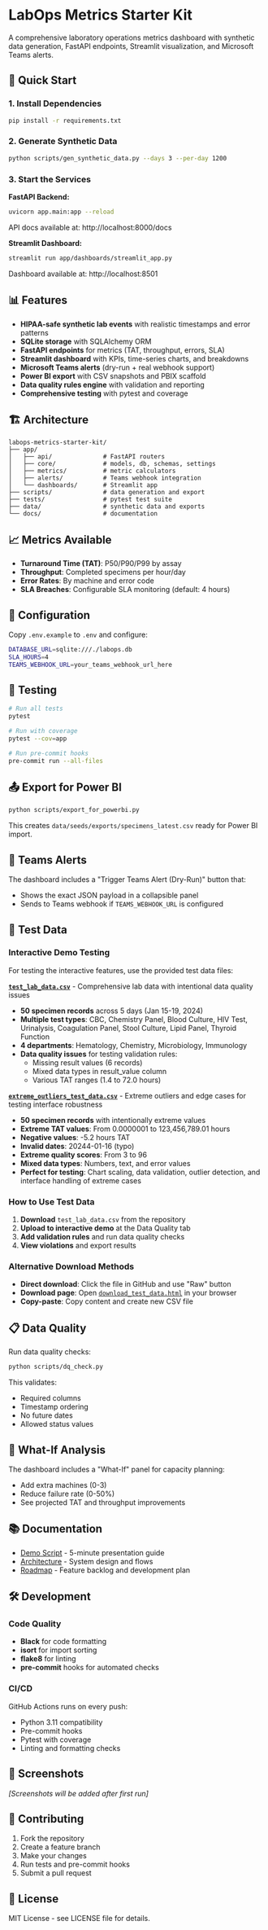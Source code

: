 # LabOps Metrics Starter Kit

A comprehensive laboratory operations metrics dashboard with synthetic data generation, FastAPI endpoints, Streamlit visualization, and Microsoft Teams alerts.

## 🚀 Quick Start

### 1. Install Dependencies
```bash
pip install -r requirements.txt
```

### 2. Generate Synthetic Data
```bash
python scripts/gen_synthetic_data.py --days 3 --per-day 1200
```

### 3. Start the Services

**FastAPI Backend:**
```bash
uvicorn app.main:app --reload
```
API docs available at: http://localhost:8000/docs

**Streamlit Dashboard:**
```bash
streamlit run app/dashboards/streamlit_app.py
```
Dashboard available at: http://localhost:8501

## 📊 Features

- **HIPAA-safe synthetic lab events** with realistic timestamps and error patterns
- **SQLite storage** with SQLAlchemy ORM
- **FastAPI endpoints** for metrics (TAT, throughput, errors, SLA)
- **Streamlit dashboard** with KPIs, time-series charts, and breakdowns
- **Microsoft Teams alerts** (dry-run + real webhook support)
- **Power BI export** with CSV snapshots and PBIX scaffold
- **Data quality rules engine** with validation and reporting
- **Comprehensive testing** with pytest and coverage

## 🏗️ Architecture

```
labops-metrics-starter-kit/
├── app/
│   ├── api/              # FastAPI routers
│   ├── core/             # models, db, schemas, settings
│   ├── metrics/          # metric calculators
│   ├── alerts/           # Teams webhook integration
│   └── dashboards/       # Streamlit app
├── scripts/              # data generation and export
├── tests/                # pytest test suite
├── data/                 # synthetic data and exports
└── docs/                 # documentation
```

## 📈 Metrics Available

- **Turnaround Time (TAT)**: P50/P90/P99 by assay
- **Throughput**: Completed specimens per hour/day
- **Error Rates**: By machine and error code
- **SLA Breaches**: Configurable SLA monitoring (default: 4 hours)

## 🔧 Configuration

Copy `.env.example` to `.env` and configure:

```bash
DATABASE_URL=sqlite:///./labops.db
SLA_HOURS=4
TEAMS_WEBHOOK_URL=your_teams_webhook_url_here
```

## 🧪 Testing

```bash
# Run all tests
pytest

# Run with coverage
pytest --cov=app

# Run pre-commit hooks
pre-commit run --all-files
```

## 📤 Export for Power BI

```bash
python scripts/export_for_powerbi.py
```

This creates `data/seeds/exports/specimens_latest.csv` ready for Power BI import.

## 🚨 Teams Alerts

The dashboard includes a "Trigger Teams Alert (Dry-Run)" button that:
- Shows the exact JSON payload in a collapsible panel
- Sends to Teams webhook if `TEAMS_WEBHOOK_URL` is configured

## 🧪 Test Data

### Interactive Demo Testing
For testing the interactive features, use the provided test data files:

**[`test_lab_data.csv`](test_lab_data.csv)** - Comprehensive lab data with intentional data quality issues
- **50 specimen records** across 5 days (Jan 15-19, 2024)
- **Multiple test types**: CBC, Chemistry Panel, Blood Culture, HIV Test, Urinalysis, Coagulation Panel, Stool Culture, Lipid Panel, Thyroid Function
- **4 departments**: Hematology, Chemistry, Microbiology, Immunology
- **Data quality issues** for testing validation rules:
  - Missing result values (6 records)
  - Mixed data types in result_value column
  - Various TAT ranges (1.4 to 72.0 hours)

**[`extreme_outliers_test_data.csv`](extreme_outliers_test_data.csv)** - Extreme outliers and edge cases for testing interface robustness
- **50 specimen records** with intentionally extreme values
- **Extreme TAT values**: From 0.0000001 to 123,456,789.01 hours
- **Negative values**: -5.2 hours TAT
- **Invalid dates**: 20244-01-16 (typo)
- **Extreme quality scores**: From 3 to 96
- **Mixed data types**: Numbers, text, and error values
- **Perfect for testing**: Chart scaling, data validation, outlier detection, and interface handling of extreme cases

### How to Use Test Data
1. **Download** `test_lab_data.csv` from the repository
2. **Upload to interactive demo** at the Data Quality tab
3. **Add validation rules** and run data quality checks
4. **View violations** and export results

### Alternative Download Methods
- **Direct download**: Click the file in GitHub and use "Raw" button
- **Download page**: Open [`download_test_data.html`](download_test_data.html) in your browser
- **Copy-paste**: Copy content and create new CSV file

## 📋 Data Quality

Run data quality checks:

```bash
python scripts/dq_check.py
```

This validates:
- Required columns
- Timestamp ordering
- No future dates
- Allowed status values

## 🎯 What-If Analysis

The dashboard includes a "What-If" panel for capacity planning:
- Add extra machines (0-3)
- Reduce failure rate (0-50%)
- See projected TAT and throughput improvements

## 📚 Documentation

- [Demo Script](docs/DEMO_SCRIPT.md) - 5-minute presentation guide
- [Architecture](docs/ARCHITECTURE.md) - System design and flows
- [Roadmap](docs/ROADMAP.md) - Feature backlog and development plan

## 🛠️ Development

### Code Quality
- **Black** for code formatting
- **isort** for import sorting
- **flake8** for linting
- **pre-commit** hooks for automated checks

### CI/CD
GitHub Actions runs on every push:
- Python 3.11 compatibility
- Pre-commit hooks
- Pytest with coverage
- Linting and formatting checks

## 📸 Screenshots

*[Screenshots will be added after first run]*

## 🤝 Contributing

1. Fork the repository
2. Create a feature branch
3. Make your changes
4. Run tests and pre-commit hooks
5. Submit a pull request

## 📄 License

MIT License - see LICENSE file for details.
